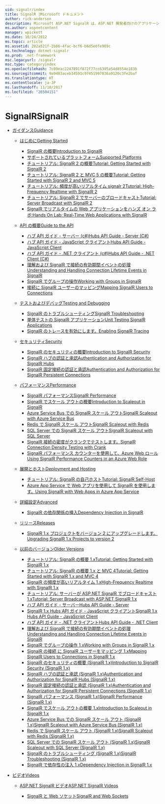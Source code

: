 ```yaml
---
uid: signalr/index
title: SignalR |Microsoft ドキュメント
author: rick-anderson
description: Microsoft ASP.NET SignalR は、ASP.NET 開発者向けのアプリケーションにリアルタイム web 機能を追加するプロセスを簡略化するライブラリです。
ms.author: aspnetcontent
manager: wpickett
ms.date: 10/24/2012
ms.topic: article
ms.assetid: 282a521f-2b86-4fac-bcf6-b6d5e0fe969c
ms.technology: dotnet-signalr
ms.prod: .net-framework
msc.legacyurl: /signalr
msc.type: categoryindex
ms.openlocfilehash: 7c09eac2247891f872f77cc6395a54d8554e183b
ms.sourcegitcommit: 9a9483aceb34591c97451997036a9120c3fe2baf
ms.translationtype: HT
ms.contentlocale: ja-JP
ms.lasthandoff: 11/10/2017
ms.locfileid: "26504151"
---
```

<a name="signalr"></a><span data-ttu-id="b9e07-103">SignalR</span><span class="sxs-lookup"><span data-stu-id="b9e07-103">SignalR</span></span>
====================
- [<span data-ttu-id="b9e07-104">ガイダンス</span><span class="sxs-lookup"><span data-stu-id="b9e07-104">Guidance</span></span>](overview/index.md)

    - [<span data-ttu-id="b9e07-105">はじめに</span><span class="sxs-lookup"><span data-stu-id="b9e07-105">Getting Started</span></span>](overview/getting-started/index.md)

        - [<span data-ttu-id="b9e07-106">SignalR の概要</span><span class="sxs-lookup"><span data-stu-id="b9e07-106">Introduction to SignalR</span></span>](overview/getting-started/introduction-to-signalr.md)
        - [<span data-ttu-id="b9e07-107">サポートされているプラットフォーム</span><span class="sxs-lookup"><span data-stu-id="b9e07-107">Supported Platforms</span></span>](overview/getting-started/supported-platforms.md)
        - [<span data-ttu-id="b9e07-108">チュートリアル: SignalR 2 の概要</span><span class="sxs-lookup"><span data-stu-id="b9e07-108">Tutorial: Getting Started with SignalR 2</span></span>](overview/getting-started/tutorial-getting-started-with-signalr.md)
        - [<span data-ttu-id="b9e07-109">チュートリアル: SignalR 2 と MVC 5 の概要</span><span class="sxs-lookup"><span data-stu-id="b9e07-109">Tutorial: Getting Started with SignalR 2 and MVC 5</span></span>](overview/getting-started/tutorial-getting-started-with-signalr-and-mvc.md)
        - [<span data-ttu-id="b9e07-110">チュートリアル: 頻度が高いリアルタイム signalr 2</span><span class="sxs-lookup"><span data-stu-id="b9e07-110">Tutorial: High-Frequency Realtime with SignalR 2</span></span>](overview/getting-started/tutorial-high-frequency-realtime-with-signalr.md)
        - [<span data-ttu-id="b9e07-111">チュートリアル: SignalR 2 でサーバーのブロードキャスト</span><span class="sxs-lookup"><span data-stu-id="b9e07-111">Tutorial: Server Broadcast with SignalR 2</span></span>](overview/getting-started/tutorial-server-broadcast-with-signalr.md)
        - [<span data-ttu-id="b9e07-112">SignalR でリアルタイムの Web アプリケーションをハンズ オン ラボ:</span><span class="sxs-lookup"><span data-stu-id="b9e07-112">Hands On Lab: Real-Time Web Applications with SignalR</span></span>](overview/getting-started/real-time-web-applications-with-signalr.md)
    - [<span data-ttu-id="b9e07-113">API の概要</span><span class="sxs-lookup"><span data-stu-id="b9e07-113">Guide to the API</span></span>](overview/guide-to-the-api/index.md)

        - [<span data-ttu-id="b9e07-114">ハブ API ガイド - サーバー (c#)</span><span class="sxs-lookup"><span data-stu-id="b9e07-114">Hubs API Guide - Server (C#)</span></span>](overview/guide-to-the-api/hubs-api-guide-server.md)
        - [<span data-ttu-id="b9e07-115">ハブ API ガイド - JavaScript クライアント</span><span class="sxs-lookup"><span data-stu-id="b9e07-115">Hubs API Guide - JavaScript Client</span></span>](overview/guide-to-the-api/hubs-api-guide-javascript-client.md)
        - [<span data-ttu-id="b9e07-116">ハブ API ガイド - .NET クライアント (c#)</span><span class="sxs-lookup"><span data-stu-id="b9e07-116">Hubs API Guide - .NET Client (C#)</span></span>](overview/guide-to-the-api/hubs-api-guide-net-client.md)
        - [<span data-ttu-id="b9e07-117">理解および SignalR で接続の有効期間イベントの処理</span><span class="sxs-lookup"><span data-stu-id="b9e07-117">Understanding and Handling Connection Lifetime Events in SignalR</span></span>](overview/guide-to-the-api/handling-connection-lifetime-events.md)
        - [<span data-ttu-id="b9e07-118">SignalR でグループの操作</span><span class="sxs-lookup"><span data-stu-id="b9e07-118">Working with Groups in SignalR</span></span>](overview/guide-to-the-api/working-with-groups.md)
        - [<span data-ttu-id="b9e07-119">接続に SignalR ユーザーのマッピング</span><span class="sxs-lookup"><span data-stu-id="b9e07-119">Mapping SignalR Users to Connections</span></span>](overview/guide-to-the-api/mapping-users-to-connections.md)
    - [<span data-ttu-id="b9e07-120">テストおよびデバッグ</span><span class="sxs-lookup"><span data-stu-id="b9e07-120">Testing and Debugging</span></span>](overview/testing-and-debugging/index.md)

        - [<span data-ttu-id="b9e07-121">SignalR のトラブルシューティング</span><span class="sxs-lookup"><span data-stu-id="b9e07-121">SignalR Troubleshooting</span></span>](overview/testing-and-debugging/troubleshooting.md)
        - [<span data-ttu-id="b9e07-122">単体テストの SignalR アプリケーション</span><span class="sxs-lookup"><span data-stu-id="b9e07-122">Unit Testing SignalR Applications</span></span>](overview/testing-and-debugging/unit-testing-signalr-applications.md)
        - [<span data-ttu-id="b9e07-123">SignalR のトレースを有効にします。</span><span class="sxs-lookup"><span data-stu-id="b9e07-123">Enabling SignalR Tracing</span></span>](overview/testing-and-debugging/enabling-signalr-tracing.md)
    - [<span data-ttu-id="b9e07-124">セキュリティ</span><span class="sxs-lookup"><span data-stu-id="b9e07-124">Security</span></span>](overview/security/index.md)

        - [<span data-ttu-id="b9e07-125">SignalR のセキュリティの概要</span><span class="sxs-lookup"><span data-stu-id="b9e07-125">Introduction to SignalR Security</span></span>](overview/security/introduction-to-security.md)
        - [<span data-ttu-id="b9e07-126">SignalR ハブの認証と承認</span><span class="sxs-lookup"><span data-stu-id="b9e07-126">Authentication and Authorization for SignalR Hubs</span></span>](overview/security/hub-authorization.md)
        - [<span data-ttu-id="b9e07-127">SignalR 固定接続の認証と承認</span><span class="sxs-lookup"><span data-stu-id="b9e07-127">Authentication and Authorization for SignalR Persistent Connections</span></span>](overview/security/persistent-connection-authorization.md)
    - [<span data-ttu-id="b9e07-128">パフォーマンス</span><span class="sxs-lookup"><span data-stu-id="b9e07-128">Performance</span></span>](overview/performance/index.md)

        - [<span data-ttu-id="b9e07-129">SignalR パフォーマンス</span><span class="sxs-lookup"><span data-stu-id="b9e07-129">SignalR Performance</span></span>](overview/performance/signalr-performance.md)
        - [<span data-ttu-id="b9e07-130">SignalR でスケール アウトの概要</span><span class="sxs-lookup"><span data-stu-id="b9e07-130">Introduction to Scaleout in SignalR</span></span>](overview/performance/scaleout-in-signalr.md)
        - [<span data-ttu-id="b9e07-131">Azure Service Bus での SignalR スケール アウト</span><span class="sxs-lookup"><span data-stu-id="b9e07-131">SignalR Scaleout with Azure Service Bus</span></span>](overview/performance/scaleout-with-windows-azure-service-bus.md)
        - [<span data-ttu-id="b9e07-132">Redis で SignalR スケール アウト</span><span class="sxs-lookup"><span data-stu-id="b9e07-132">SignalR Scaleout with Redis</span></span>](overview/performance/scaleout-with-redis.md)
        - [<span data-ttu-id="b9e07-133">SQL Server での SignalR スケール アウト</span><span class="sxs-lookup"><span data-stu-id="b9e07-133">SignalR Scaleout with SQL Server</span></span>](overview/performance/scaleout-with-sql-server.md)
        - [<span data-ttu-id="b9e07-134">SignalR 接続の密度がクランクでテストします。</span><span class="sxs-lookup"><span data-stu-id="b9e07-134">SignalR Connection Density Testing with Crank</span></span>](overview/performance/signalr-connection-density-testing-with-crank.md)
        - [<span data-ttu-id="b9e07-135">SignalR パフォーマンス カウンターを使用して、Azure Web ロール</span><span class="sxs-lookup"><span data-stu-id="b9e07-135">Using SignalR Performance Counters in an Azure Web Role</span></span>](overview/performance/using-signalr-performance-counters-in-an-azure-web-role.md)
    - [<span data-ttu-id="b9e07-136">展開とホスト</span><span class="sxs-lookup"><span data-stu-id="b9e07-136">Deployment and Hosting</span></span>](overview/deployment/index.md)

        - [<span data-ttu-id="b9e07-137">チュートリアル: SignalR の自己ホスト</span><span class="sxs-lookup"><span data-stu-id="b9e07-137">Tutorial: SignalR Self-Host</span></span>](overview/deployment/tutorial-signalr-self-host.md)
        - [<span data-ttu-id="b9e07-138">Azure App Service で Web アプリを使用して SignalR を使用します。</span><span class="sxs-lookup"><span data-stu-id="b9e07-138">Using SignalR with Web Apps in Azure App Service</span></span>](overview/deployment/using-signalr-with-azure-web-sites.md)
    - [<span data-ttu-id="b9e07-139">詳細設定</span><span class="sxs-lookup"><span data-stu-id="b9e07-139">Advanced</span></span>](overview/advanced/index.md)

        - [<span data-ttu-id="b9e07-140">SignalR の依存関係の挿入</span><span class="sxs-lookup"><span data-stu-id="b9e07-140">Dependency Injection in SignalR</span></span>](overview/advanced/dependency-injection.md)
    - [<span data-ttu-id="b9e07-141">リリース</span><span class="sxs-lookup"><span data-stu-id="b9e07-141">Releases</span></span>](overview/releases/index.md)

        - [<span data-ttu-id="b9e07-142">SignalR 1.x プロジェクトをバージョン 2 にアップグレードします。</span><span class="sxs-lookup"><span data-stu-id="b9e07-142">Upgrading SignalR 1.x Projects to version 2</span></span>](overview/releases/upgrading-signalr-1x-projects-to-20.md)
    - [<span data-ttu-id="b9e07-143">以前のバージョン</span><span class="sxs-lookup"><span data-stu-id="b9e07-143">Older Versions</span></span>](overview/older-versions/index.md)

        - [<span data-ttu-id="b9e07-144">チュートリアル: SignalR の概要 1.x</span><span class="sxs-lookup"><span data-stu-id="b9e07-144">Tutorial: Getting Started with SignalR 1.x</span></span>](overview/older-versions/tutorial-getting-started-with-signalr.md)
        - [<span data-ttu-id="b9e07-145">チュートリアル: SignalR の概要 1.x と MVC 4</span><span class="sxs-lookup"><span data-stu-id="b9e07-145">Tutorial: Getting Started with SignalR 1.x and MVC 4</span></span>](overview/older-versions/tutorial-getting-started-with-signalr-and-mvc-4.md)
        - [<span data-ttu-id="b9e07-146">SignalR の頻度が高いリアルタイム 1.x</span><span class="sxs-lookup"><span data-stu-id="b9e07-146">High-Frequency Realtime with SignalR 1.x</span></span>](overview/older-versions/tutorial-high-frequency-realtime-with-signalr.md)
        - [<span data-ttu-id="b9e07-147">チュートリアル: サーバーが ASP.NET SignalR でブロードキャスト 1.x</span><span class="sxs-lookup"><span data-stu-id="b9e07-147">Tutorial: Server Broadcast with ASP.NET SignalR 1.x</span></span>](overview/older-versions/tutorial-server-broadcast-with-aspnet-signalr.md)
        - [<span data-ttu-id="b9e07-148">ハブ API ガイド - サーバー</span><span class="sxs-lookup"><span data-stu-id="b9e07-148">Hubs API Guide - Server</span></span>](overview/older-versions/signalr-1x-hubs-api-guide-server.md)
        - [<span data-ttu-id="b9e07-149">SignalR 1.x Hubs API ガイド - JavaScript クライアント</span><span class="sxs-lookup"><span data-stu-id="b9e07-149">SignalR 1.x Hubs API Guide - JavaScript Client</span></span>](overview/older-versions/signalr-1x-hubs-api-guide-javascript-client.md)
        - [<span data-ttu-id="b9e07-150">ハブ API ガイド - .NET クライアント</span><span class="sxs-lookup"><span data-stu-id="b9e07-150">Hubs API Guide - .NET Client</span></span>](overview/older-versions/signalr-1x-hubs-api-guide-net-client.md)
        - [<span data-ttu-id="b9e07-151">理解および SignalR で接続の有効期間イベントの処理</span><span class="sxs-lookup"><span data-stu-id="b9e07-151">Understanding and Handling Connection Lifetime Events in SignalR</span></span>](overview/older-versions/handling-connection-lifetime-events.md)
        - [<span data-ttu-id="b9e07-152">SignalR でグループの操作 1.x</span><span class="sxs-lookup"><span data-stu-id="b9e07-152">Working with Groups in SignalR 1.x</span></span>](overview/older-versions/working-with-groups.md)
        - [<span data-ttu-id="b9e07-153">SignalR の接続 に SignalR ユーザーをマッピング 1.x</span><span class="sxs-lookup"><span data-stu-id="b9e07-153">Mapping SignalR Users to Connections in SignalR 1.x</span></span>](overview/older-versions/mapping-users-to-connections.md)
        - [<span data-ttu-id="b9e07-154">SignalR のセキュリティの概要 (SignalR 1.x)</span><span class="sxs-lookup"><span data-stu-id="b9e07-154">Introduction to SignalR Security (SignalR 1.x)</span></span>](overview/older-versions/introduction-to-security.md)
        - [<span data-ttu-id="b9e07-155">SignalR ハブの認証と承認 (SignalR 1.x)</span><span class="sxs-lookup"><span data-stu-id="b9e07-155">Authentication and Authorization for SignalR Hubs (SignalR 1.x)</span></span>](overview/older-versions/hub-authorization.md)
        - [<span data-ttu-id="b9e07-156">SignalR 固定接続の認証と承認 (SignalR 1.x)</span><span class="sxs-lookup"><span data-stu-id="b9e07-156">Authentication and Authorization for SignalR Persistent Connections (SignalR 1.x)</span></span>](overview/older-versions/persistent-connection-authorization.md)
        - [<span data-ttu-id="b9e07-157">SignalR パフォーマンス (SignalR 1.x)</span><span class="sxs-lookup"><span data-stu-id="b9e07-157">SignalR Performance (SignalR 1.x)</span></span>](overview/older-versions/signalr-performance.md)
        - [<span data-ttu-id="b9e07-158">SignalR でスケール アウトの概要 1.x</span><span class="sxs-lookup"><span data-stu-id="b9e07-158">Introduction to Scaleout in SignalR 1.x</span></span>](overview/older-versions/scaleout-in-signalr.md)
        - [<span data-ttu-id="b9e07-159">Azure Service Bus での SignalR スケール アウト (SignalR 1.x)</span><span class="sxs-lookup"><span data-stu-id="b9e07-159">SignalR Scaleout with Azure Service Bus (SignalR 1.x)</span></span>](overview/older-versions/scaleout-with-windows-azure-service-bus.md)
        - [<span data-ttu-id="b9e07-160">Redis で SignalR スケール アウト (SignalR 1.x)</span><span class="sxs-lookup"><span data-stu-id="b9e07-160">SignalR Scaleout with Redis (SignalR 1.x)</span></span>](overview/older-versions/scaleout-with-redis.md)
        - [<span data-ttu-id="b9e07-161">SQL Server での SignalR スケール アウト (SignalR 1.x)</span><span class="sxs-lookup"><span data-stu-id="b9e07-161">SignalR Scaleout with SQL Server (SignalR 1.x)</span></span>](overview/older-versions/scaleout-with-sql-server.md)
        - [<span data-ttu-id="b9e07-162">SignalR のトラブルシューティング (SignalR 1.x)</span><span class="sxs-lookup"><span data-stu-id="b9e07-162">SignalR Troubleshooting (SignalR 1.x)</span></span>](overview/older-versions/troubleshooting.md)
        - [<span data-ttu-id="b9e07-163">SignalR で依存性の注入 1.x</span><span class="sxs-lookup"><span data-stu-id="b9e07-163">Dependency Injection in SignalR 1.x</span></span>](overview/older-versions/dependency-injection.md)
- [<span data-ttu-id="b9e07-164">ビデオ</span><span class="sxs-lookup"><span data-stu-id="b9e07-164">Videos</span></span>](videos/index.md)

    - [<span data-ttu-id="b9e07-165">ASP.NET SignalR ビデオ</span><span class="sxs-lookup"><span data-stu-id="b9e07-165">ASP.NET SignalR Videos</span></span>](videos/getting-started/index.md)

        - [<span data-ttu-id="b9e07-166">SignalR と Web ソケット</span><span class="sxs-lookup"><span data-stu-id="b9e07-166">SignalR and Web Sockets</span></span>](videos/getting-started/signalr-and-web-sockets.md)
